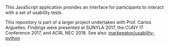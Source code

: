 This JavaScript application provides an interface for participants to interact with a set of usability tests. 

This repository is part of a larger project undertaken with Prof. Carlos Arguelles. Findings were presented at SUNYLA 2017, the CUNY IT Conference 2017, and ACRL NEC 2018. See also: [markeeaton/usability-python](http://github.com/markeeaton/usability-python)
